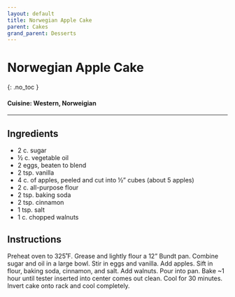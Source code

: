 ```yaml
---
layout: default
title: Norwegian Apple Cake
parent: Cakes
grand_parent: Desserts
---
```


# Norwegian Apple Cake
{: .no_toc }

#### Cuisine: Western, Norweigian
---

## Ingredients
<ul>
	<li>2 c. sugar</li>
	<li>½ c. vegetable oil</li>
	<li>2 eggs, beaten to blend</li>
	<li>2 tsp. vanilla</li>
	<li>4 c. of apples, peeled and cut into ½” cubes (about 5 apples)</li>
	<li>2 c. all-purpose flour</li>
	<li>2 tsp. baking soda</li>
	<li>2 tsp. cinnamon</li>
	<li>1 tsp. salt</li>
	<li>1 c. chopped walnuts</li>
</ul>

## Instructions
Preheat oven to 325˚F. Grease and lightly flour a 12” Bundt pan. Combine sugar and oil in a large bowl. Stir in eggs and vanilla. Add apples. Sift in flour, baking soda, cinnamon, and salt. Add walnuts. Pour into pan. Bake ~1 hour until tester inserted into center comes out clean. Cool for 30 minutes. Invert cake onto rack and cool completely.